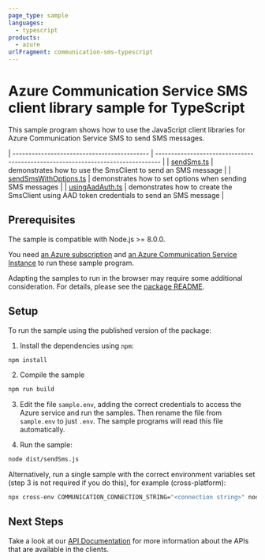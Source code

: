 ```yaml
---
page_type: sample
languages:
  - typescript
products:
  - azure
urlFragment: communication-sms-typescript
---
```


# Azure Communication Service SMS client library sample for TypeScript

This sample program shows how to use the JavaScript client libraries for Azure Communication Service SMS to send SMS messages.

| ------------------------------------------- | ------------------------------------------------------------------------------- |
| [sendSms.ts][sendsms] | demonstrates how to use the SmsClient to send an SMS message |
| [sendSmsWithOptions.ts][sendsmswithoptions] | demonstrates how to set options when sending SMS messages |
| [usingAadAuth.ts][usingaadauth] | demonstrates how to create the SmsClient using AAD token credentials to send an SMS message |

## Prerequisites

The sample is compatible with Node.js >= 8.0.0.

You need [an Azure subscription][freesub] and [an Azure Communication Service Instance][azcomsvc] to run these sample program.

Adapting the samples to run in the browser may require some additional consideration. For details, please see the [package README][package].

## Setup

To run the sample using the published version of the package:

1. Install the dependencies using `npm`:

```bash
npm install
```

2. Compile the sample

```bash
npm run build
```

3. Edit the file `sample.env`, adding the correct credentials to access the Azure service and run the samples. Then rename the file from `sample.env` to just `.env`. The sample programs will read this file automatically.

4. Run the sample:

```bash
node dist/sendSms.js
```

Alternatively, run a single sample with the correct environment variables set (step 3 is not required if you do this), for example (cross-platform):

```bash
npx cross-env COMMUNICATION_CONNECTION_STRING="<connection string>" node dist/sendSms.js
```

## Next Steps

Take a look at our [API Documentation][apiref] for more information about the APIs that are available in the clients.

[sendsms]: https://github.com/Azure/azure-sdk-for-js/blob/master/sdk/communication/communication-sms/samples/typescript/src/sendSms.ts
[sendsmswithoptions]: https://github.com/Azure/azure-sdk-for-js/blob/master/sdk/communication/communication-sms/samples/typescript/src/sendSmsWithOptions.ts
[usingaadauth]: https://github.com/Azure/azure-sdk-for-js/blob/master/sdk/communication/communication-sms/samples/typescript/src/usingAadAuth.ts
[apiref]: https://docs.microsoft.com/javascript/api/@azure/communication-sms
[azcomsvc]: https://docs.microsoft.com/azure/communication-services/quickstarts/create-communication-resource?tabs=windows&pivots=platform-azp
[freesub]: https://azure.microsoft.com/free/
[package]: https://github.com/Azure/azure-sdk-for-js/blob/master/sdk/communication/communication-sms/README.md
